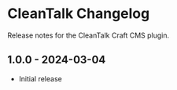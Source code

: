 # CleanTalk Changelog

Release notes for the CleanTalk Craft CMS plugin.

## 1.0.0 - 2024-03-04
- Initial release